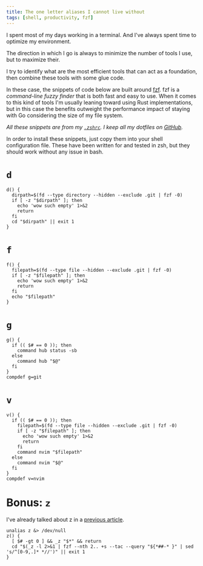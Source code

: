 ```yaml
---
title: The one letter aliases I cannot live without
tags: [shell, productivity, fzf]
---
```


I spent most of my days working in a terminal. And I've always spent time to
optimize my environment.

The direction in which I go is always to minimize the number of tools I use, but
to maximize their.

I try to identify what are the most efficient tools that can act as a
foundation, then combine these tools with some glue code.

In these case, the snippets of code below are built around
[fzf](https://github.com/junegunn/fzf). fzf is a _command-line fuzzy finder_
that is both fast and easy to use. When it comes to this kind of tools I'm
usually leaning toward using Rust implementations, but in this case the benefits
outweight the performance impact of staying with Go considering the size of my
file system.

_All these snippets are from my
[`.zshrc`](https://github.com/aymericbeaumet/dotfiles/blob/master/src/.zshrc). I
keep all my dotfiles on [GitHub](https://github.com/aymericbeaumet/dotfiles)._

In order to install these snippets, just copy them into your shell configuration
file. These have been written for and tested in zsh, but they should work
without any issue in bash.

# `d`

```shell
d() {
  dirpath=$(fd --type directory --hidden --exclude .git | fzf -0)
  if [ -z "$dirpath" ]; then
    echo 'wow such empty' 1>&2
    return
  fi
  cd "$dirpath" || exit 1
}
```

# `f`

```shell
f() {
  filepath=$(fd --type file --hidden --exclude .git | fzf -0)
  if [ -z "$filepath" ]; then
    echo 'wow such empty' 1>&2
    return
  fi
  echo "$filepath"
}
```

# `g`

```shell
g() {
  if (( $# == 0 )); then
    command hub status -sb
  else
    command hub "$@"
  fi
}
compdef g=git
```

# `v`

```shell
v() {
  if (( $# == 0 )); then
    filepath=$(fd --type file --hidden --exclude .git | fzf -0)
    if [ -z "$filepath" ]; then
      echo 'wow such empty' 1>&2
      return
    fi
    command nvim "$filepath"
  else
    command nvim "$@"
  fi
}
compdef v=nvim
```

# Bonus: `z`

I've already talked about z in a [previous
article](https://aymericbeaumet.com/behold-z-the-unsung-jewel-that-rethinks-shell-navigation).

```shell
unalias z &> /dev/null
z() {
  [ $# -gt 0 ] && _z "$*" && return
  cd "$(_z -l 2>&1 | fzf --nth 2.. +s --tac --query "${*##-* }" | sed 's/^[0-9,.]* *//')" || exit 1
}
```
